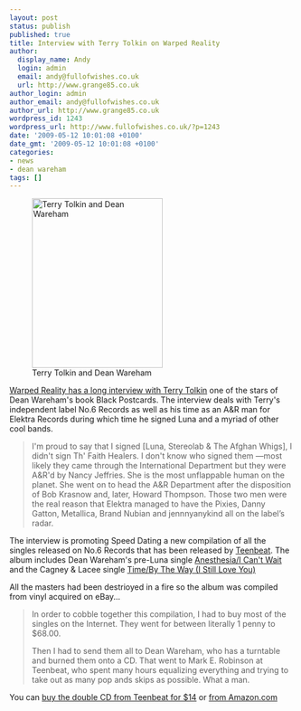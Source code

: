 ```yaml
---
layout: post
status: publish
published: true
title: Interview with Terry Tolkin on Warped Reality
author:
  display_name: Andy
  login: admin
  email: andy@fullofwishes.co.uk
  url: http://www.grange85.co.uk
author_login: admin
author_email: andy@fullofwishes.co.uk
author_url: http://www.grange85.co.uk
wordpress_id: 1243
wordpress_url: http://www.fullofwishes.co.uk/?p=1243
date: '2009-05-12 10:01:08 +0100'
date_gmt: '2009-05-12 10:01:08 +0100'
categories:
- news
- dean wareham
tags: []
---
```

<p><figure class="caption alignright"><span class="removed_link" title="http://www.fullofwishes.co.uk/2009/05/12/interview-with-terry-tolkin-on-warped-reality/terrydean/"><img src="http://www.fullofwishes.co.uk/wp/wp-content/uploads/2009/05/terrydean-231x300.jpg" alt="Terry Tolkin and Dean Wareham" title="Terry Tolkin and Dean Wareham" width="231" height="300" class="size-medium wp-image-1245" /></span><figcaption class="caption-text">Terry Tolkin and Dean Wareham</figcaption></figure>
<p><a href="http://www.warpedrealitymagazine.com/2009/05/the_mysteries_of_no_6_an_inter.html">Warped Reality has a long interview with Terry Tolkin</a> one of the stars of Dean Wareham's book Black Postcards. The interview deals with Terry's independent label No.6 Records as well as his time as an A&R man for Elektra Records during which time he signed Luna and a myriad of other cool bands.</p>
<blockquote><p>I'm proud to say that I signed [Luna, Stereolab & The Afghan Whigs], I didn't sign Th' Faith Healers. I don't know who signed them —most likely they came through the International Department but they were A&R'd by Nancy Jeffries. She is the most unflappable human on the planet. She went on to head the A&R Department after the disposition of Bob Krasnow and, later, Howard Thompson. Those two men were the real reason that Elektra managed to have the Pixies, Danny Gatton, Metallica, Brand Nubian and jennnyanykind all on the label’s radar.</p></blockquote>
<p>The interview is promoting Speed Dating a new compilation of all the singles released on No.6 Records that has been released by <a href="http://teenbeat.net/">Teenbeat</a>. The album includes Dean Wareham's pre-Luna single <a href="/database/release/anesthesia-release/">Anesthesia/I Can't Wait</a> and  the Cagney & Lacee single <a href="/database/release/time-cagney-and-lacee/">Time/By The Way (I Still Love You)</a></p>
<p>All the masters had been destrioyed in a fire so the album was compiled from vinyl acquired on eBay...</p>
<blockquote><p>In order to cobble together this compilation, I had to buy most of the singles on the Internet. They went for between literally 1 penny to $68.00.</p>
<p>Then I had to send them all to Dean Wareham, who has a turntable and burned them onto a CD. That went to Mark E. Robinson at Teenbeat, who spent many hours equalizing everything and trying to take out as many pop ands skips as possible. What a man.</p>
</blockquote>
<p>You can <a href="http://teenbeat.net/">buy the double CD from Teenbeat for $14</a> or  <a href="http://www.amazon.com/gp/product/B001RTP4CW?ie=UTF8&tag=aheadfullofwi-20&linkCode=as2&camp=1789&creative=390957&creativeASIN=B001RTP4CW">from Amazon.com</a><img src="http://www.assoc-amazon.com/e/ir?t=aheadfullofwi-20&l=as2&o=1&a=B001RTP4CW" width="1" height="1" border="0" alt="" style="border:none !important; margin:0px !important;" /></p>
